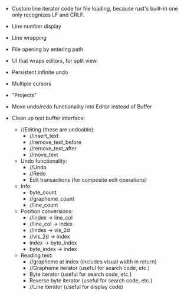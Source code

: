 - Custom line iterator code for file loading, because rust's built-in one
  only recognizes LF and CRLF.
- Line number display
- Line wrapping
- File opening by entering path
- UI that wraps editors, for split view.
- Persistent infinite undo
- Multiple cursors
- "Projects"
- Move undo/redo functionality into Editor instead of Buffer

- Clean up text buffer interface:
    - //Editing (these are undoable):
        - //insert_text
        - //remove_text_before
        - //remove_text_after
        - //move_text
    - Undo functionality:
        - //Undo
        - //Redo
        - Edit transactions (for composite edit operations)
    - Info:
        - byte_count
        - //grapheme_count
        - //line_count
    - Position conversions:
        - //index -> line_col
        - //line_col -> index
        - //index -> vis_2d
        - //vis_2d -> index
        - index -> byte_index
        - byte_index -> index
    - Reading text:
        - //grapheme at index (includes visual width in return)
        - //Grapheme iterator (useful for search code, etc.)
        - Byte iterator (useful for search code, etc.)
        - Reverse byte iterator (useful for search code, etc.)
        - //Line iterator (useful for display code)

